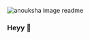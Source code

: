 
![anouksha image readme](https://github.com/anouksha27/anouksha27/assets/117438308/52b128e2-f382-4d1b-9150-6eb472984b00)

### Heyy 👋

<!--
I'm Anouksha Rajesh!

Currently: B.Tech CSE with specialization in Artificial Intelligence and Machine Learning.



- 🔭 I’m currently working on ...
- 🌱 I’m currently learning ...
- 👯 I’m looking to collaborate on ...
- 🤔 I’m looking for help with ...
- 💬 Ask me about ...
- 📫 How to reach me: ...
- 😄 Pronouns: ...
- ⚡ Fun fact: ...
-->
